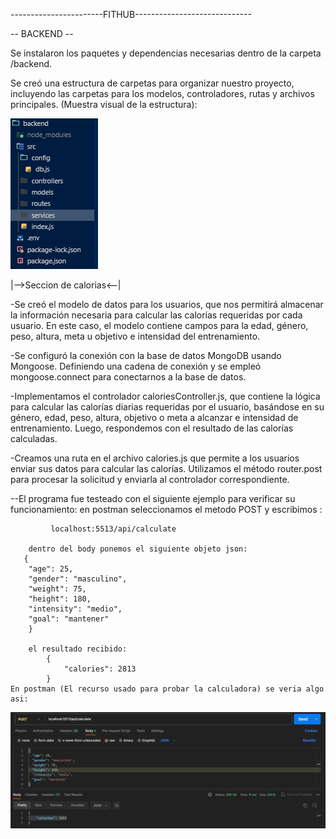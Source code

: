 -----------------------FITHUB-----------------------------

--                BACKEND                --

Se instalaron los paquetes y dependencias necesarias dentro de la carpeta /backend.

Se creó una estructura de carpetas para organizar nuestro proyecto, incluyendo las carpetas para los modelos, controladores, rutas y archivos principales.
(Muestra visual de la estructura):

![Alt text](./imgDocs/archivos.png)

|-->Seccion de calorias<--|

-Se creó el modelo de datos para los usuarios, que nos permitirá almacenar la información necesaria para calcular las calorías requeridas por cada usuario. En este caso, el modelo contiene campos para la edad, género, peso, altura, meta u objetivo e intensidad del entrenamiento.

-Se configuró la conexión con la base de datos MongoDB usando Mongoose. Definiendo una cadena de conexión y se empleó mongoose.connect para conectarnos a la base de datos.

-Implementamos el controlador caloriesController.js, que contiene la lógica para calcular las calorías diarias requeridas por el usuario, basándose en su género, edad, peso, altura, objetivo o meta a alcanzar e intensidad de entrenamiento. Luego, respondemos con el resultado de las calorías calculadas.

-Creamos una ruta en el archivo calories.js que permite a los usuarios enviar sus datos para calcular las calorías. Utilizamos el método router.post para procesar la solicitud y enviarla al controlador correspondiente.

--El programa fue testeado con el siguiente ejemplo para verificar su funcionamiento:
        en postman seleccionamos el metodo POST y escribimos :

             localhost:5513/api/calculate

        dentro del body ponemos el siguiente objeto json:
       {
        "age": 25,
        "gender": "masculino",
        "weight": 75,
        "height": 180,
        "intensity": "medio",
        "goal": "mantener"
        }

        el resultado recibido:
            {
                "calories": 2813
            }
    En postman (El recurso usado para probar la calculadora) se veria algo asi:
![Alt text](./imgDocs/calcPostman.png)